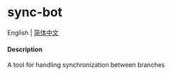 # sync-bot

English | [简体中文](./README.md)

#### Description
A tool for handling synchronization between branches
